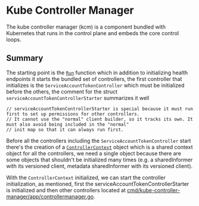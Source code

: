 # Kube Controller Manager

The kube controller manager (kcm) is a component bundled with Kubernetes that runs in the
control plane and embeds the core control loops.

## Summary

The starting point is the [`Run`](https://github.com/kubernetes/kubernetes/blob/master/cmd/kube-controller-manager/app/controllermanager.go#L176)
function which in addition to initializing health endpoints it starts the bundled set of controllers,
the first controller that initializes is the `ServiceAccountTokenController` which must be
initialized before the others, the comment for the struct `serviceAccountTokenControllerStarter` summarizes it well

```
// serviceAccountTokenControllerStarter is special because it must run first to set up permissions for other controllers.
// It cannot use the "normal" client builder, so it tracks its own. It must also avoid being included in the "normal"
// init map so that it can always run first.
```

Before all the controllers including the `ServiceAccountTokenController` start there's the creation of a [`ControllerContext`](https://github.com/kubernetes/kubernetes/blob/132f29769dfecfc808adc58f756be43171054094/cmd/kube-controller-manager/app/controllermanager.go#L498:6)
object which is a shared context object for all the controllers, we need a single object because there are some
objects that shouldn't be initialized many times (e.g. a sharedInformer with its versioned client,
metadata sharedInformer with its versioned client).

With the `ControllerContext` initialized, we can start the controller initialization, as mentioned, first the
serviceAccountTokenControllerStarter is initialized and then other controllers located at
[cmd/kube-controller-manager/app/controllermanager.go](https://github.com/kubernetes/kubernetes/blob/master/cmd/kube-controller-manager/app/controllermanager.go#L416).
